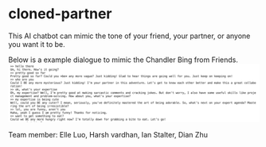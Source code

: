 # cloned-partner

This AI chatbot can mimic the tone of your friend, your partner, or anyone you want it to be.

Below is a example dialogue to mimic the Chandler Bing from Friends.
![Alt text](example.png)


Team member: Elle Luo, Harsh vardhan, Ian Stalter, Dian Zhu
